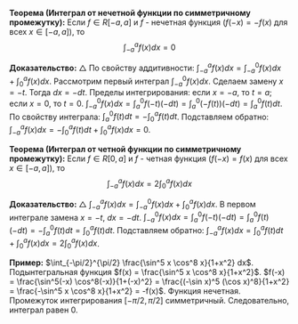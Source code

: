 
**Теорема (Интеграл от нечетной функции по симметричному промежутку):**
Если $f \in R[-a, a]$ и $f$ - нечетная функция ($f(-x) = -f(x)$ для всех $x \in [-a, a]$), то
$$ \int_{-a}^a f(x) dx = 0 $$

**Доказательство:**
$\triangle$ По свойству аддитивности:
$\int_{-a}^a f(x) dx = \int_{-a}^0 f(x) dx + \int_0^a f(x) dx$.
Рассмотрим первый интеграл $\int_{-a}^0 f(x) dx$. Сделаем замену $x = -t$.
Тогда $dx = -dt$.
Пределы интегрирования: если $x=-a$, то $t=a$; если $x=0$, то $t=0$.
$\int_{-a}^0 f(x) dx = \int_a^0 f(-t) (-dt) = \int_a^0 (-f(t)) (-dt) = \int_a^0 f(t) dt$.
По свойству интеграла: $\int_a^0 f(t) dt = - \int_0^a f(t) dt$.
Подставляем обратно:
$\int_{-a}^a f(x) dx = - \int_0^a f(t) dt + \int_0^a f(x) dx = 0$.

**Теорема (Интеграл от четной функции по симметричному промежутку):**
Если $f \in R[0, a]$ и $f$ - четная функция ($f(-x) = f(x)$ для всех $x \in [-a, a]$), то
$$ \int_{-a}^a f(x) dx = 2 \int_0^a f(x) dx $$

**Доказательство:**
$\triangle$ $\int_{-a}^a f(x) dx = \int_{-a}^0 f(x) dx + \int_0^a f(x) dx$.
В первом интеграле замена $x = -t$, $dx = -dt$.
$\int_{-a}^0 f(x) dx = \int_a^0 f(-t) (-dt) = \int_a^0 f(t) (-dt) = - \int_a^0 f(t) dt = \int_0^a f(t) dt$.
Подставляем обратно:
$\int_{-a}^a f(x) dx = \int_0^a f(t) dt + \int_0^a f(x) dx = 2 \int_0^a f(x) dx$.

**Пример:**
$\int_{-\pi/2}^{\pi/2} \frac{\sin^5 x \cos^8 x}{1+x^2} dx$.
Подынтегральная функция $f(x) = \frac{\sin^5 x \cos^8 x}{1+x^2}$.
$f(-x) = \frac{\sin^5(-x) \cos^8(-x)}{1+(-x)^2} = \frac{(-\sin x)^5 (\cos x)^8}{1+x^2} = \frac{-\sin^5 x \cos^8 x}{1+x^2} = -f(x)$.
Функция нечетная. Промежуток интегрирования $[- \pi/2, \pi/2]$ симметричный.
Следовательно, интеграл равен 0.
